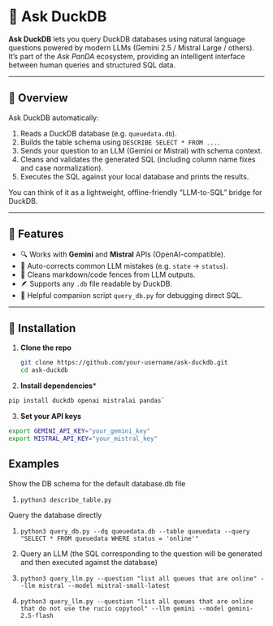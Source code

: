 # 🦆 Ask DuckDB

**Ask DuckDB** lets you query DuckDB databases using natural language questions powered by modern LLMs (Gemini 2.5 / Mistral Large / others).
It’s part of the *Ask PanDA* ecosystem, providing an intelligent interface between human queries and structured SQL data.

---

## 🚀 Overview

Ask DuckDB automatically:
1. Reads a DuckDB database (e.g. `queuedata.db`).
2. Builds the table schema using `DESCRIBE SELECT * FROM ...`.
3. Sends your question to an LLM (Gemini or Mistral) with schema context.
4. Cleans and validates the generated SQL (including column name fixes and case normalization).
5. Executes the SQL against your local database and prints the results.

You can think of it as a lightweight, offline-friendly “LLM-to-SQL” bridge for DuckDB.

---

## 🧩 Features

- 🔍 Works with **Gemini** and **Mistral** APIs (OpenAI-compatible).
- 🧠 Auto-corrects common LLM mistakes (e.g. `state` → `status`).
- 🧾 Cleans markdown/code fences from LLM outputs.
- 🪶 Supports any `.db` file readable by DuckDB.
- 🧰 Helpful companion script `query_db.py` for debugging direct SQL.

---


## 🧱 Installation

1. **Clone the repo**
   ```bash
   git clone https://github.com/your-username/ask-duckdb.git
   cd ask-duckdb
   ```

2. **Install dependencies***

```bash
pip install duckdb openai mistralai pandas`
```

3. **Set your API keys**
```bash
export GEMINI_API_KEY="your_gemini_key"
export MISTRAL_API_KEY="your_mistral_key"
```

## Examples

Show the DB schema for the default database.db file
1. `python3 describe_table.py`

Query the database directly
1. `python3 query_db.py --dq queuedata.db --table queuedata --query "SELECT * FROM queuedata WHERE status = 'online'"`

2. Query an LLM (the SQL corresponding to the question will be generated and then executed against the database)
1. `python3 query_llm.py --question "list all queues that are online" --llm mistral --model mistral-small-latest`
2. `python3 query_llm.py --question "list all queues that are online that do not use the rucio copytool" --llm gemini --model gemini-2.5-flash`

